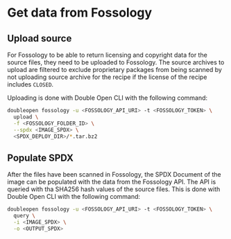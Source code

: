 # Get data from Fossology

## Upload source

For Fossology to be able to return licensing and copyright data for the source files, they need to
be uploaded to Fossology. The source archives to upload are filtered to exclude proprietary packages
from being scanned by not uploading source archive for the recipe if the license of the recipe
includes `CLOSED`.

Uploading is done with Double Open CLI with the following command:

```bash
doubleopen fossology -u <FOSSOLOGY_API_URI> -t <FOSSOLOGY_TOKEN> \
  upload \
  -f <FOSSOLOGY_FOLDER_ID> \
  --spdx <IMAGE_SPDX> \
  <SPDX_DEPLOY_DIR>/*.tar.bz2
```

## Populate SPDX

After the files have been scanned in Fossology, the SPDX Document of the image can be populated with
the data from the Fossology API. The API is queried with tha SHA256 hash values of the source files.
This is done with Double Open CLI with the following command:

```bash
doubleopen fossology -u <FOSSOLOGY_API_URI> -t <FOSSOLOGY_TOKEN> \
  query \
  -i <IMAGE_SPDX> \
  -o <OUTPUT_SPDX>
```
